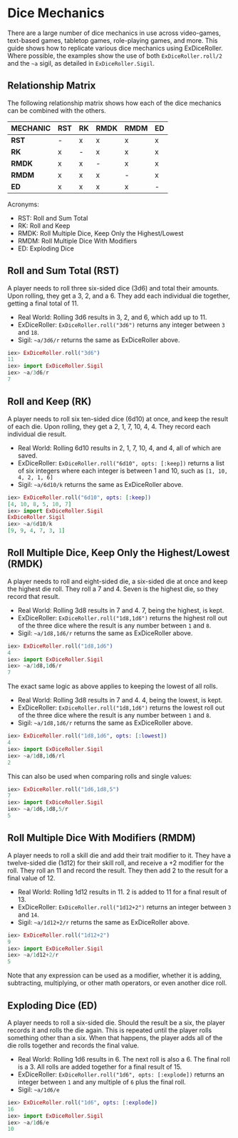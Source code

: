 # Dice Mechanics

There are a large number of dice mechanics in use across video-games, text-based
games, tabletop games, role-playing games, and more. This guide shows how to
replicate various dice mechanics using ExDiceRoller. Where possible, the
examples show the use of both `ExDiceRoller.roll/2` and the `~a` sigil, as
detailed in `ExDiceRoller.Sigil`.

## Relationship Matrix

The following relationship matrix shows how each of the dice mechanics can be combined with the others.

 MECHANIC    | RST  | RK  | RMDK  | RMDM  | ED  
------------ | ---- | --- | ----- | ----- | --- 
 **RST**     | -    | x   | x     | x     | x   
 **RK**      | x    | -   | x     | x     | x   
 **RMDK**    | x    | x   | -     | x     | x   
 **RMDM**    | x    | x   | x     | -     | x   
 **ED**      | x    | x   | x     | x     | -  

Acronyms:
* RST: Roll and Sum Total
* RK: Roll and Keep
* RMDK: Roll Multiple Dice, Keep Only the Highest/Lowest
* RMDM: Roll Multiple Dice With Modifiers
* ED: Exploding Dice


## Roll and Sum Total (RST)

A player needs to roll three six-sided dice (3d6) and total their amounts. Upon
rolling, they get a 3, 2, and a 6. They add each individual die together,
getting a final total of 11.

* Real World: Rolling 3d6 results in 3, 2, and 6, which add up to 11.
* ExDiceRoller: `ExDiceRoller.roll("3d6")` returns any integer between `3` and `18`.
* Sigil: `~a/3d6/r` returns the same as ExDiceRoller above.

```elixir
iex> ExDiceRoller.roll("3d6")
11
iex> import ExDiceRoller.Sigil
iex> ~a/3d6/r
7
```


## Roll and Keep (RK)

A player needs to roll six ten-sided dice (6d10) at once, and keep the result of each die. Upon rolling, they get a 2, 1, 7, 10, 4, 4. They record each individual die result.

* Real World: Rolling 6d10 results in 2, 1, 7, 10, 4, and 4, all of which are saved.
* ExDiceRoller: `ExDiceRoller.roll("6d10", opts: [:keep])` returns a list of six integers where each integer is between 1 and 10, such as `[1, 10, 4, 2, 1, 6]`
* Sigil: `~a/6d10/k` returns the same as ExDiceRoller above.

```elixir
iex> ExDiceRoller.roll("6d10", opts: [:keep])
[4, 10, 8, 5, 10, 7]
iex> import ExDiceRoller.Sigil
ExDiceRoller.Sigil
iex> ~a/6d10/k
[9, 9, 4, 7, 3, 1]
```


## Roll Multiple Dice, Keep Only the Highest/Lowest (RMDK)

A player needs to roll and eight-sided die, a six-sided die at once and keep the highest die roll. They roll a 7 and 4. Seven is the highest die, so they record that result.

* Real World: Rolling 3d8 results in 7 and 4. 7, being the highest, is kept.
* ExDiceRoller: `ExDiceRoller.roll("1d8,1d6")` returns the highest roll out of the three dice where the result is any number between `1` and `8`.
* Sigil: `~a/1d8,1d6/r` returns the same as ExDiceRoller above.

```elixir
iex> ExDiceRoller.roll("1d8,1d6")
4
iex> import ExDiceRoller.Sigil
iex> ~a/1d8,1d6/r
7
```

The exact same logic as above applies to keeping the lowest of all rolls.

* Real World: Rolling 3d8 results in 7 and 4. 4, being the lowest, is kept.
* ExDiceRoller: `ExDiceRoller.roll("1d8,1d6")` returns the lowest roll out of the three dice where the result is any number between `1` and `8`.
* Sigil: `~a/1d8,1d6/r` returns the same as ExDiceRoller above.

```elixir
iex> ExDiceRoller.roll("1d8,1d6", opts: [:lowest])
4
iex> import ExDiceRoller.Sigil
iex> ~a/1d8,1d6/rl
2
```

This can also be used when comparing rolls and single values:

```elixir
iex> ExDiceRoller.roll("1d6,1d8,5")
7
iex> import ExDiceRoller.Sigil
iex> ~a/1d6,1d8,5/r
5
```


## Roll Multiple Dice With Modifiers (RMDM)

A player needs to roll a skill die and add their trait modifier to it. They have a twelve-sided die (1d12) for their skill roll, and receive a +2 modifier for the roll. They roll an 11 and record the result. They then add 2 to the result for a final value of 12.

* Real World: Rolling 1d12 results in 11. 2 is added to 11 for a final result of 13.
* ExDiceRoller: `ExDiceRoller.roll("1d12+2")` returns an integer between `3` and `14`.
* Sigil: `~a/1d12+2/r` returns the same as ExDiceRoller above.

```elixir
iex> ExDiceRoller.roll("1d12+2")
9
iex> import ExDiceRoller.Sigil
iex> ~a/1d12+2/r
5
```

Note that any expression can be used as a modifier, whether it is adding, subtracting, multiplying, or other math operators, or even another dice roll.


## Exploding Dice (ED)

A player needs to roll a six-sided die. Should the result be a six, the player records it and rolls the die again. This is repeated until the player rolls something other than a six. When that happens, the player adds all of the die rolls together and records the final value.

* Real World: Rolling 1d6 results in 6. The next roll is also a 6. The final roll is a 3. All rolls are added together for a final result of 15.
* ExDiceRoller: `ExDiceRoller.roll("1d6", opts: [:explode])` returns an integer between `1` and any multiple of `6` plus the final roll.
* Sigil: `~a/1d6/e`

```elixir
iex> ExDiceRoller.roll("1d6", opts: [:explode])
16
iex> import ExDiceRoller.Sigil
iex> ~a/1d6/e
10
```